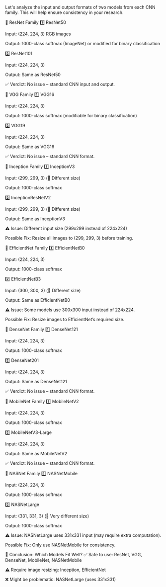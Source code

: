 Let's analyze the input and output formats of two models from each CNN family. This will help ensure consistency in your research.

📌 ResNet Family
1️⃣ ResNet50

Input: (224, 224, 3) RGB images

Output: 1000-class softmax (ImageNet) or modified for binary classification

2️⃣ ResNet101

Input: (224, 224, 3)

Output: Same as ResNet50

✅ Verdict: No issue – standard CNN input and output.

📌 VGG Family
1️⃣ VGG16

Input: (224, 224, 3)

Output: 1000-class softmax (modifiable for binary classification)

2️⃣ VGG19

Input: (224, 224, 3)

Output: Same as VGG16

✅ Verdict: No issue – standard CNN format.

📌 Inception Family
1️⃣ InceptionV3

Input: (299, 299, 3) (🚨 Different size)

Output: 1000-class softmax

2️⃣ InceptionResNetV2

Input: (299, 299, 3) (🚨 Different size)

Output: Same as InceptionV3

⚠️ Issue: Different input size (299x299 instead of 224x224)

Possible Fix: Resize all images to (299, 299, 3) before training.

📌 EfficientNet Family
1️⃣ EfficientNetB0

Input: (224, 224, 3)

Output: 1000-class softmax

2️⃣ EfficientNetB3

Input: (300, 300, 3) (🚨 Different size)

Output: Same as EfficientNetB0

⚠️ Issue: Some models use 300x300 input instead of 224x224.

Possible Fix: Resize images to EfficientNet’s required size.

📌 DenseNet Family
1️⃣ DenseNet121

Input: (224, 224, 3)

Output: 1000-class softmax

2️⃣ DenseNet201

Input: (224, 224, 3)

Output: Same as DenseNet121

✅ Verdict: No issue – standard CNN format.

📌 MobileNet Family
1️⃣ MobileNetV2

Input: (224, 224, 3)

Output: 1000-class softmax

2️⃣ MobileNetV3-Large

Input: (224, 224, 3)

Output: Same as MobileNetV2

✅ Verdict: No issue – standard CNN format.

📌 NASNet Family
1️⃣ NASNetMobile

Input: (224, 224, 3)

Output: 1000-class softmax

2️⃣ NASNetLarge

Input: (331, 331, 3) (🚨 Very different size)

Output: 1000-class softmax

⚠️ Issue: NASNetLarge uses 331x331 input (may require extra computation).

Possible Fix: Only use NASNetMobile for consistency.

🚀 Conclusion: Which Models Fit Well?
✅ Safe to use: ResNet, VGG, DenseNet, MobileNet, NASNetMobile

⚠️ Require image resizing: Inception, EfficientNet

❌ Might be problematic: NASNetLarge (uses 331x331)
